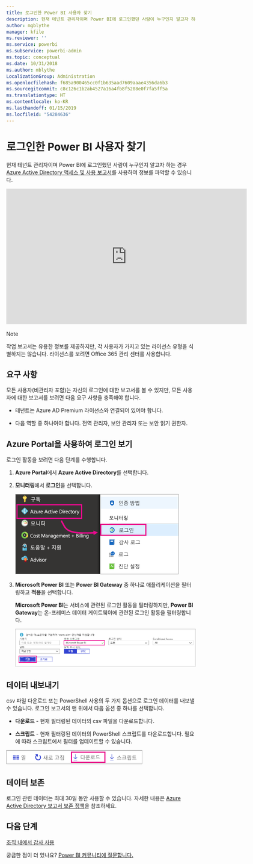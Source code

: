 ```yaml
---
title: 로그인한 Power BI 사용자 찾기
description: 현재 테넌트 관리자이며 Power BI에 로그인했던 사람이 누구인지 알고자 하는 경우 Azure Active Directory 액세스 및 사용 보고서를 사용하여 표시 여부를 얻을 수 있습니다.
author: mgblythe
manager: kfile
ms.reviewer: ''
ms.service: powerbi
ms.subservice: powerbi-admin
ms.topic: conceptual
ms.date: 10/31/2018
ms.author: mblythe
LocalizationGroup: Administration
ms.openlocfilehash: f685a900465cc0f1b635aad7609aaae4356da6b3
ms.sourcegitcommit: c8c126c1b2ab4527a16a4fb8f5208e0f7fa5ff5a
ms.translationtype: HT
ms.contentlocale: ko-KR
ms.lasthandoff: 01/15/2019
ms.locfileid: "54284636"
---
```

# <a name="find-power-bi-users-that-have-signed-in"></a>로그인한 Power BI 사용자 찾기

현재 테넌트 관리자이며 Power BI에 로그인했던 사람이 누구인지 알고자 하는 경우 [Azure Active Directory 액세스 및 사용 보고서](/azure/active-directory/reports-monitoring/concept-sign-ins)를 사용하여 정보를 파악할 수 있습니다.

<iframe width="640" height="360" src="https://www.youtube.com/embed/1AVgh9w9VM8?showinfo=0" frameborder="0" allowfullscreen></iframe>

> [!NOTE]
> 작업 보고서는 유용한 정보를 제공하지만, 각 사용자가 가지고 있는 라이선스 유형을 식별하지는 않습니다. 라이선스를 보려면 Office 365 관리 센터를 사용합니다.

## <a name="requirements"></a>요구 사항

모든 사용자(비관리자 포함)는 자신의 로그인에 대한 보고서를 볼 수 있지만, 모든 사용자에 대한 보고서를 보려면 다음 요구 사항을 충족해야 합니다.

* 테넌트는 Azure AD Premium 라이선스와 연결되어 있어야 합니다.

* 다음 역할 중 하나여야 합니다. 전역 관리자, 보안 관리자 또는 보안 읽기 권한자.

## <a name="use-the-azure-portal-to-view-sign-ins"></a>Azure Portal을 사용하여 로그인 보기

로그인 활동을 보려면 다음 단계를 수행합니다.

1. **Azure Portal**에서 **Azure Active Directory**를 선택합니다.

1. **모니터링**에서 **로그인**을 선택합니다.
   
    ![Azure AD 로그인](media/service-admin-access-usage/azure-portal-sign-ins.png)

1. **Microsoft Power BI** 또는 **Power BI Gateway** 중 하나로 애플리케이션을 필터링하고 **적용**을 선택합니다.

    **Microsoft Power BI**는 서비스에 관련된 로그인 활동을 필터링하지만, **Power BI Gateway**는 온-프레미스 데이터 게이트웨이에 관련된 로그인 활동을 필터링합니다.
   
    ![로그인 필터링](media/service-admin-access-usage/sign-in-filter.png)

## <a name="export-the-data"></a>데이터 내보내기

csv 파일 다운로드 또는 PowerShell 사용의 두 가지 옵션으로 로그인 데이터를 내보낼 수 있습니다. 로그인 보고서의 맨 위에서 다음 옵션 중 하나를 선택합니다.

* **다운로드** - 현재 필터링된 데이터의 csv 파일을 다운로드합니다.

* **스크립트** - 현재 필터링된 데이터의 PowerShell 스크립트를 다운로드합니다. 필요에 따라 스크립트에서 필터를 업데이트할 수 있습니다.

![csv 파일 또는 스크립트 다운로드](media/service-admin-access-usage/download-sign-in-data-csv.png)

## <a name="data-retention"></a>데이터 보존

로그인 관련 데이터는 최대 30일 동안 사용할 수 있습니다. 자세한 내용은 [Azure Active Directory 보고서 보존 정책](/azure/active-directory/reports-monitoring/reference-reports-data-retention)을 참조하세요.

## <a name="next-steps"></a>다음 단계

[조직 내에서 감사 사용](service-admin-auditing.md)

궁금한 점이 더 있나요? [Power BI 커뮤니티에 질문합니다.](https://community.powerbi.com/)


